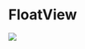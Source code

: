 # FloatView  
[![](https://jitpack.io/v/yhaolpz/FloatWindow.svg)](https://github.com/zhoulinxue/FloatView.git)
